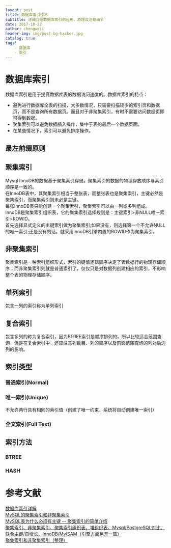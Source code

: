 ```yaml
---
layout: post
title: 数据库索引技术
subtitle: 详细介绍数据库索引的应用、原理及注意细节
date: 2017-10-22
author: chengweii
header-img: img/post-bg-hacker.jpg
catalog: true
tags:
    - 数据库
    - 索引
---
```


# 数据库索引
数据库索引是用于提高数据库表的数据访问速度的。数据库索引的特点：  
* 避免进行数据库全表的扫描，大多数情况，只需要扫描较少的索引页和数据页，而不是查询所有数据页。而且对于非聚集索引，有时不需要访问数据页即可得到数据。
* 聚集索引可以避免数据插入操作，集中于表的最后一个数据页面。
* 在某些情况下，索引可以避免排序操作。

## 最左前缀原则

## 聚集索引
Mysql InnoDB的数据基于聚集索引存储。聚集索引的数据的物理存放顺序与索引顺序是一致的。  
在InnoDB表中，其聚集索引相当于整张表，而整张表也是聚集索引，主键必然是聚集索引，而聚集索引则未必是主键。  
每张InnoDB表只能创建一个聚集索引，聚集索引可以由一列或多列组成。  
InnoDB是聚集索引组织表，它的聚集索引选择规则是：主键索引>非NULL唯一索引>ROWID。  
首先选择显式定义的主键索引做为聚集索引;如果没有，则选择第一个不允许NULL的唯一索引;还是没有的话，就采用InnoDB引擎内置的ROWID作为聚集索引。

## 非聚集索引
聚集索引是一种索引组织形式，索引的键值逻辑顺序决定了表数据行的物理存储顺序；而非聚集索引则就是普通索引了，仅仅只是对数据列创建相应的索引，不影响整个表的物理存储顺序。

## 单列索引
包含一列的索引称为单列索引

## 复合索引
包含多列的称为复合索引，因为BTREE索引是顺序排列的，所以比较适合范围查询，但是在复合索引中，还应注意列数目、列的顺序以及前面范围查询的列对后边列的影响。

## 索引类型

### 普通索引(Normal)

### 唯一索引(Unique)
不允许两行具有相同的索引值（创建了唯一约束，系统将自动创建唯一索引）

### 全文索引(Full Text)

## 索引方法

### BTREE

### HASH

# 参考文献  
[数据库索引详解](http://www.cnblogs.com/gavinsp/p/5513536.html)  
[MySQL的聚集索引和非聚集索引](http://www.cnblogs.com/wyy123/p/6269875.html)  
[MySQL表为什么必须有主键 -- 聚集索引的简单介绍](http://blog.csdn.net/jhgdike/article/details/60579883)  
[聚集索引、非聚集索引、聚集索引组织表、堆组织表、Mysql/PostgreSQL对比、联合主键/自增长、InnoDB/MyISAM（引擎方面另开一篇）](https://www.cnblogs.com/charlesblc/p/5983234.html)  
[聚集索引和非聚集索引（整理）](http://www.cnblogs.com/aspnethot/articles/1504082.html)  